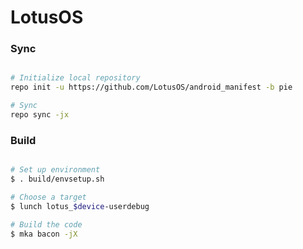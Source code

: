 # LotusOS #

### Sync ###

```bash

# Initialize local repository
repo init -u https://github.com/LotusOS/android_manifest -b pie

# Sync
repo sync -jx
```

### Build ###

```bash

# Set up environment
$ . build/envsetup.sh

# Choose a target
$ lunch lotus_$device-userdebug

# Build the code
$ mka bacon -jX
